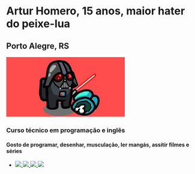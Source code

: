 <h1>Artur Homero, 15 anos, maior hater do peixe-lua </h1>
<h2>Porto Alegre, RS</h2>
<img src="amogusvader.jfif" alt="amogus">
<vid src="https://www.youtube.com/watch?v=eYuUAGXN0KM">
<h3>Curso técnico em programação e inglês</h3>
<h4>Gosto de programar, desenhar, musculação, ler mangás, assitir filmes e séries</h4>
<div class="contatos">
<ul>
    <li class="mygithub">
    <a href="https://instagram.com/a_homeroo" target="_blank"><img src="https://img.shields.io/badge/-Instagram-%23E4405F?style=for-the-badge&logo=instagram&logoColor=white" target="_blank">
    <a href="https://www.tiktok.com/@a_homeroo"><img src="https://img.shields.io/badge/-Tiktok-rgb(40, 36, 36)?style=for-the-badge&logo=tiktok&logoColor=white" target="_blank">
    <a href="https://discord.gg/WQMFnHuU"><img src="https://img.shields.io/badge/-Discord-rgb(194, 0, 194)?style=for-the-badge&logo=discord&logoColor=rgb(96, 4, 96)" target="_blank">
    <a href="https://twitter.com/AnakinVader150"><img src="https://img.shields.io/badge/-twitter-rgb(32, 143, 180)?style=for-the-badge&logo=twitter&logoColor=white "target="_blank">
